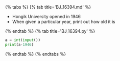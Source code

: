 {% tabs %}
{% tab title='BJ_16394.md' %}

* Hongik University opened in 1946
* When given a particular year, print out how old it is

{% endtab %}
{% tab title='BJ_16394.py' %}

```py
a = int(input())
print(a-1946)
```

{% endtab %}
{% endtabs %}